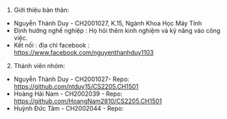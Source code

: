 1. Giới thiệu bản thân:
- Nguyễn Thành Duy - CH2001027, K.15, Ngành Khoa Học Máy Tính
- Định hướng nghề nghiệp : Họ hỏi thêm kinh nghiệm và kỹ năng vào công việc.
- Kết nối : địa chỉ facebook : https://www.facebook.com/nguyenthanhduy1103
2. Thành viên nhóm:
- Nguyễn Thành Duy - CH2001027- Repo: https://github.com/ntduy15/CS2205.CH1501
- Hoàng Hải Nam - CH2002039 - Repo: https://github.com/HoangNam2810/CS2205.CH1501
- Huỳnh Đức Tâm - CH2002044 - Repo:
